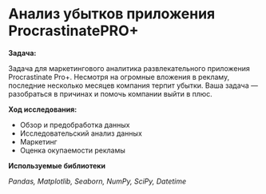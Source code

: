 # Анализ убытков приложения ProcrastinatePRO+

**Задача:**

Задача для маркетингового аналитика развлекательного приложения Procrastinate Pro+. Несмотря на огромные вложения в рекламу, последние несколько месяцев компания терпит убытки. Ваша задача — разобраться в причинах и помочь компании выйти в плюс.

**Ход исследования:**
* Обзор и предобработка данных
* Исследовательский анализ данных
* Маркетинг
* Оценка окупаемости рекламы


**Используемые библиотеки**

*Pandas, Matplotlib, Seaborn, NumPy, SciPy, Datetime*

